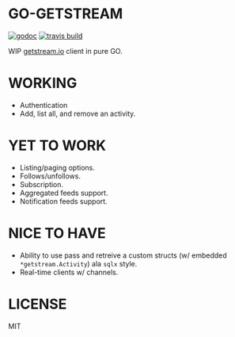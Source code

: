 # GO-GETSTREAM

[![godoc](https://godoc.org/github.com/hyperworks/go-getstream?status.svg)](https://godoc.org/github.com/hyperworks/go-getstream)
[![travis build](https://api.travis-ci.org/hyperworks/go-getstream.svg)](https://travis-ci.org/hyperworks/go-getstream)

WIP [getstream.io](getstream.io) client in pure GO.

# WORKING

* Authentication
* Add, list all, and remove an activity.

# YET TO WORK

* Listing/paging options.
* Follows/unfollows.
* Subscription.
* Aggregated feeds support.
* Notification feeds support.

# NICE TO HAVE

* Ability to use pass and retreive a custom structs (w/ embedded `*getstream.Activity`)
  ala `sqlx` style.
* Real-time clients w/ channels.

# LICENSE

MIT

